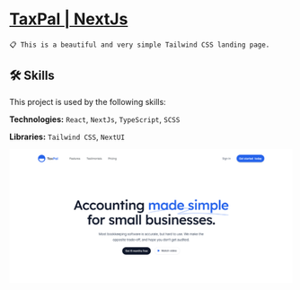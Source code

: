 # [TaxPal | NextJs](https://tax-pal-landing-page.vercel.app/)

`📋 This is a beautiful and very simple Tailwind CSS landing page.`

## 🛠 Skills

This project is used by the following skills:

**Technologies:** `React`, `NextJs`, `TypeScript`, `SCSS`

**Libraries:** `Tailwind CSS`, `NextUI`

![Banner](./public/TaxPalBanner.png)
